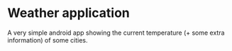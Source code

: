 # Weather application

A very simple android app showing the current temperature (+ some extra information) of some cities.
